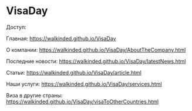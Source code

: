 # VisaDay

Доступ:  

Главная: https://walkinded.github.io/VisaDay

О компании: https://walkinded.github.io/VisaDay/AboutTheCompany.html

Последние новости: https://walkinded.github.io/VisaDay/latestNews.html

Статьи: https://walkinded.github.io/VisaDay/article.html

Наши услуги: https://walkinded.github.io/VisaDay/services.html

Виза в другие страны: https://walkinded.github.io/VisaDay/visaToOtherCountries.html
